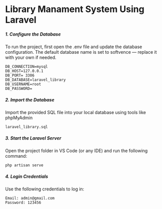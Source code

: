 # Library Manament System Using Laravel

##### 1. Configure the Database
To run the project, first open the .env file and update the database configuration. The default database name is set to softvence — replace it with your own if needed.

```
DB_CONNECTION=mysql
DB_HOST=127.0.0.1
DB_PORT= 3306 
DB_DATABASE=laravel_library
DB_USERNAME=root
DB_PASSWORD= 

```
##### 2. Import the Database
Import the provided SQL file into your local database using tools like phpMyAdmin
```
laravel_library.sql
```
##### 3. Start the Laravel Server
Open the project folder in VS Code (or any IDE) and run the following command:

```
php artisan serve
```
##### 4. Login Credentials
Use the following credentials to log in:
```
Email: admin@gmail.com
Password: 123456
```

